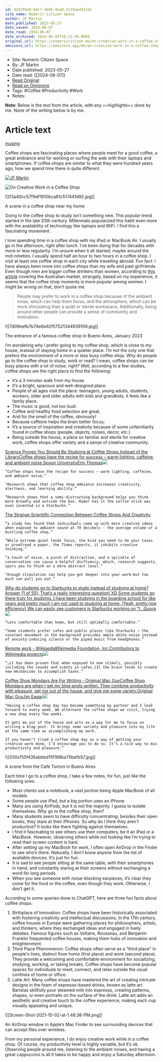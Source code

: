 ```yaml
---
id: 424294a8-b4c7-4b85-9aa8-2c19aed331d1
site_name: Numeric Citizen Space
author: JF Martin
date_published: 2023-05-27
date_saved: 2024-06-07
date_read: 2024-06-07
date_archived: 2024-06-07T16:11:56.000Z
original_url: https://numericcitizen.me/on-creative-work-in-a-coffee-shop/
omnivore_url: https://omnivore.app/me/on-creative-work-in-a-coffee-shop-18ff377d202
---
```


 - Site: Numeric Citizen Space
 - By: JF Martin
 - Date published: 2023-05-27
 - Date read: [[2024-06-07]]
 - [Read Original](https://numericcitizen.me/on-creative-work-in-a-coffee-shop/)
 - [Read on Omnivore](https://omnivore.app/me/on-creative-work-in-a-coffee-shop-18ff377d202)
 - Tags:  #Coffee  #Productivity  #Work 
 - Notes: 

**Note:** Below is the text from the article, with any ==highlights== done by me. None of the writing below is by me.

# Article text
[musing](https://numericcitizen.me/tag/musing/) 

Coffee shops are fascinating places where people meet for a good coffee, a great ambiance and for working or surfing the web with their laptops and smartphones. If coffee shops are similar to what they were hundred years ago, how we spend time there is quite different.

[ ![JF Martin](https://proxy-prod.omnivore-image-cache.app/0x0,sjlXScLATZ8lEODakryYddawkNaI2UkU9Zi6x_mxczcw/https://numericcitizen.me/content/images/size/w160/2021/11/My-2021-Avatar-500x500@72DPI.png) ](https://numericcitizen.me/author/jfmartin/) 

![On Creative Work in a Coffee Shop](https://proxy-prod.omnivore-image-cache.app/0x0,sw20gMF2LaebTu38NEFihlNlxJR1WLUu6QFdNppZchEg/https://numericcitizen.me/content/images/size/w1200/2023/05/Mac-and-coffee.5acf570f7a85452190b033ca6406aeee.png) 

![[f3a40cc57f9df1910bca81c517441d92.jpg]]

A scene in a coffee shop near my home

Going to the coffee shop to study isn’t something new. This popular trend started in the late 20th century. Millennials popularized this habit even more with the availability of technology like laptops and WiFi. I find this a fascinating movement.

I love spending time in a coffee shop with my iPad or MacBook Air. I usually go in the afternoon, right after lunch. I’ve been doing that for decades with more or less regularity. I’m unsure when it all started; maybe around the mid-nineties. I usually spend half an hour to two hours in a coffee shop. I visit at least one coffee shop in each city while travelling abroad. Fun fact: I have always been more into coffee shops than my wife and past girlfriends. Even though men are bigger coffee drinkers than women, according to [this article](https://coffeebeansdelivered.com.au/blogs/news/coffee-habits-men-vs-women?cmdf=are+coffee+shops+more+popular+for+women%3F&ref=numericcitizen.me#:~:text=Over%2050%25%20of%20men%20drink,t%20because%20it's%20too%20expensive.) covering the Australian market, strangely, based on my experience, it seems that the coffee shop moments is more popular among women. I might be wrong on that, don’t quote me.

> People may prefer to work in a coffee shop because of the ambient noise, which can help them focus, and the atmosphere, which can be more stimulating than a quiet or sterile workspace. Additionally, being around other people can provide a sense of community and motivation.

![[7d09eefb7b74e6e92f57521344939109.jpg]]

The entrance of a famous coffee shop in Bueno Aires, January 2023

I’m wondering why I prefer going to my coffee shop, which is close to my house, instead of staying home in a quieter place. I’m not the only one that prefers the environment of a more or less busy coffee shop. Why do people go to the coffee shop to study, work or read? I mean, coffee shops can be busy places with a lot of noise, right? Well, according to a few studies, coffee shops are the right place to find the following:

* It’s a 3 minutes walk from my house.
* It’s a bright, spacious and well-designed place.
* People of all ages visit the place: teenagers, young adults, students, workers, older and older adults with kids and grandkids; it feels like a family place.
* The music is good, not too loud.
* Coffee and healthy food selection are great.
* And for the smell of the coffee, obviously!
* Because caffeine helps the brain better focus;
* It’s a source of inspiration and creativity because of some unfamiliarity found in coffee shops (people, objects, noises, decor, etc.)
* Being outside the house, a place so familiar and sterile for creative work, coffee shops offer variety and a sense of creative community.

[Science Proves You Should Be Studying at Coffee Shops Instead of the LibraryCoffee shops have the recipe for success – warm lighting, caffeine, and ambient noise.Spoon UniversityErin Thomas![](https://proxy-prod.omnivore-image-cache.app/0x0,s8h_lmG5y7xIo4gKUKn1hvLLfYSU33AlpNG_EEpE_61E/https://s3.amazonaws.com/secretsaucefiles/photos/images/000/108/923/large/DSC_00981-1024x682.jpg?1485373577)](https://spoonuniversity.com/lifestyle/coffee-shops-are-where-you-should-be-studying?ref=numericcitizen.me)

```smalltalk
“Coffee shops have the recipe for success – warm lighting, caffeine, and ambient noise.”

"Research shows that coffee shop ambiance increases creativity, alertness, and learning ability.”

“Research shows that a semi-distracting background helps you think more broadly and outside the box. Rumor has it the selfie stick was even invented in a Starbucks.”

```

[The Strange Scientific Connection Between Coffee Shops And Creativity](https://www.fastcompany.com/3013437/the-strange-scientific-connection-between-coffee-shops-and-creativity?ref=numericcitizen.me)

```vim
“a study has found that individuals came up with more creative ideas when exposed to ambient sound at 70 decibels - the average volume of a bustling coffee shop.”

“While extreme quiet lends focus, the kind you need to do your taxes or proofread a paper, the Times reports, it inhibits creative thinking.”

“a touch of noise, a pinch of distraction, and a sprinkle of conversation can cause a helpful disfluency, which, research suggests, spurs you to think on a more abstract level.”

"Enough stimulation can help you get deeper into your work–but too much can pull you out.”

```

[Why do students go to Starbucks to study instead of studying at home?Answer (1 of 55): That’s a really interesting question! XD Some students go there truly for studying. I have been studying in the boarding school for like years and pretty much I am not used to studying at home. (Yeah, pretty-low efficiency) We can easily see customers in Starbucks working on “t…Quora![](https://proxy-prod.omnivore-image-cache.app/0x0,sIRdkkBr84lQsIJ8I37ZGv2cnUciFCpfbgXvkZ1-udjg/https://qph.cf2.quoracdn.net/main-custom-t-1337-600x315-ieudsgjgmpdbsfaazjrwwyzcjhbhahpl.jpeg)](https://www.quora.com/Why-do-students-go-to-Starbucks-to-study-instead-of-studying-at-home?ref=numericcitizen.me)

```mipsasm
“Less comfortable than home, but still optimally comfortable.”

“Some students prefer cafes and public places like Starbucks — the constant movement in the background provides ample white noise instead of anxiety-inducing silence or the piped music from headphones.”

```

[Remote work - WikipediaWikimedia Foundation, Inc.Contributors to Wikimedia projects![](https://proxy-prod.omnivore-image-cache.app/0x0,smevGyiG2ZXpoLTPlUd7ju79liozNnabLXm5GaZLJ9xc/https://upload.wikimedia.org/wikipedia/commons/thumb/d/df/Home-based_worker_percentage_2019.svg/1200px-Home-based_worker_percentage_2019.svg.png)](https://en.wikipedia.org/wiki/Coffeehouse%5Feffect?ref=numericcitizen.me)

```livecodeserver
“…it has been proven that when exposed to new stimuli, possibly including the sounds and scents in cafes,[3] the brain tends to create new mechanisms to accomplish tasks.”

```

[Coffee Shop Mondays Are For Writing - Original Mac GuyCoffee Shop Mondays are when I get my blog posts written. They combine productivity with pleasure, get me out of the house, and give me some variety.Original Mac GuyJim Eagar![](https://proxy-prod.omnivore-image-cache.app/0x0,sWO1PWnVW5iGR0uxAhcpwNjMF3kben-JbM8shTAeao_c/https://www.originalmacguy.com/wp-content/uploads/2022/08/IMG_0656-800.png)](https://www.originalmacguy.com/coffee-shop-mondays-are-for-writing/?ref=numericcitizen.me)

```applescript
“Having a coffee shop day has become something my partner and I look forward to every week. We alternate the coffee shops we visit, trying a new shop every few weeks.

It gets me out of the house and acts as a way for me to focus on writing a blog post. It brings some variety and pleasure into my life at the same time as accomplishing my work.

If you haven’t tried a coffee shop day as a way of getting your creative work done, I’d encourage you to do so. It’s a nice way to mix productivity and pleasure.”

```

![[030cf55f435ebbbd15f189ba75befb57.jpg]]

A scene from the Cafe Tortoni in Bueno Aires

Each time I go to a coffee shop, I take a few notes, for fun, just like the following ones.

* Most clients use a notebook, a vast portion being Apple MacBook of all models.
* Some people use iPad, but a big portion uses an iPhone.
* Many are using AirPods, but it is not the majority. I guess to isolate themselves. Why go to the coffee shop, then?
* Many students seem to have difficulty concentrating; besides their open books, they stare at their iPhones. So why do I think they aren't productive? It looks like there fighting against themselves.
* I find it fascinating to see others use their computers, be it an iPad or a MacBook. However, observing others while not looking like I’m trying to read their screen content is hard.
* After setting up my MacBook for work, I often open AirDrop in the Finder to see who’s there. Naturally, I don’t know anyone from the list of available devices. It’s just for fun.
* It is sad to see people sitting at the same table, with their smartphones in hand, and constantly staring at their screens without exchanging a word for long periods.
* When you see someone with noise-blocking earpieces, it’s clear they come for the food or the coffee, even though they work. Otherwise, I don’t get it.

According to some queries done to ChatGPT, here are three fun facts about coffee shops:

1. Birthplace of Innovation: Coffee shops have been historically associated with fostering creativity and intellectual discussions. In the 17th century, coffee houses in Europe were gathering places for philosophers, artists, and thinkers, where they exchanged ideas and engaged in lively debates. Famous figures such as Voltaire, Rousseau, and Benjamin Franklin frequented coffee houses, making them hubs of innovation and enlightenment.
2. Third Place Phenomenon: Coffee shops often serve as a "third place" in people's lives, distinct from home (first place) and work (second place). They provide a welcoming and comfortable environment for socializing, studying, working, or taking breaks. Coffee shops have become popular spaces for individuals to meet, connect, and relax outside the usual confines of home or office.
3. Latte Art: Many coffee shops have mastered the art of creating intricate designs in the foam of espresso-based drinks, known as latte art. Baristas skillfully pour steamed milk into espresso, creating patterns, shapes, or even portraits on the surface of the drink. Latte art adds an aesthetic and creative touch to the coffee experience, making each cup visually appealing and unique.

![[Screen-Shot-2021-10-02-at-1.48.38-PM.png]]

An AirDrop window in Apple’s Mac Finder to see surrounding devices that can accept files over wireless.

From my personal experience, I do enjoy creative work while in a coffee shop. Of course, my productivity level is highly variable, but it’s ok. Observing people around me, listening to the ambient noises, and having a great cappuccino is all it takes to be happy and enjoy a Saturday afternoon.

